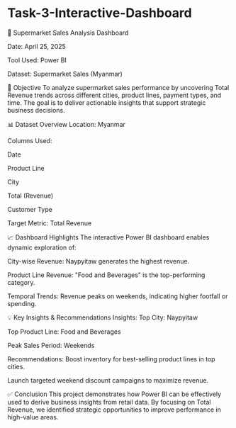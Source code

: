 # Task-3-Interactive-Dashboard

🛒 Supermarket Sales Analysis Dashboard

Date: April 25, 2025

Tool Used: Power BI

Dataset: Supermarket Sales (Myanmar)

📌 Objective
To analyze supermarket sales performance by uncovering Total Revenue trends across different cities, product lines, payment types, and time. The goal is to deliver actionable insights that support strategic business decisions.

📊 Dataset Overview
Location: Myanmar

Columns Used:

Date

Product Line

City

Total (Revenue)

Customer Type

Target Metric: Total Revenue

📈 Dashboard Highlights
The interactive Power BI dashboard enables dynamic exploration of:

City-wise Revenue: Naypyitaw generates the highest revenue.

Product Line Revenue: "Food and Beverages" is the top-performing category.

Temporal Trends: Revenue peaks on weekends, indicating higher footfall or spending.

💡 Key Insights & Recommendations
Insights:
Top City: Naypyitaw

Top Product Line: Food and Beverages

Peak Sales Period: Weekends

Recommendations:
Boost inventory for best-selling product lines in top cities.

Launch targeted weekend discount campaigns to maximize revenue.

✅ Conclusion
This project demonstrates how Power BI can be effectively used to derive business insights from retail data. By focusing on Total Revenue, we identified strategic opportunities to improve performance in high-value areas.

